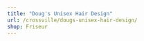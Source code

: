 ```yaml
---
title: "Doug's Unisex Hair Design"
url: /crossville/dougs-unisex-hair-design/
shop: Friseur
---
```

